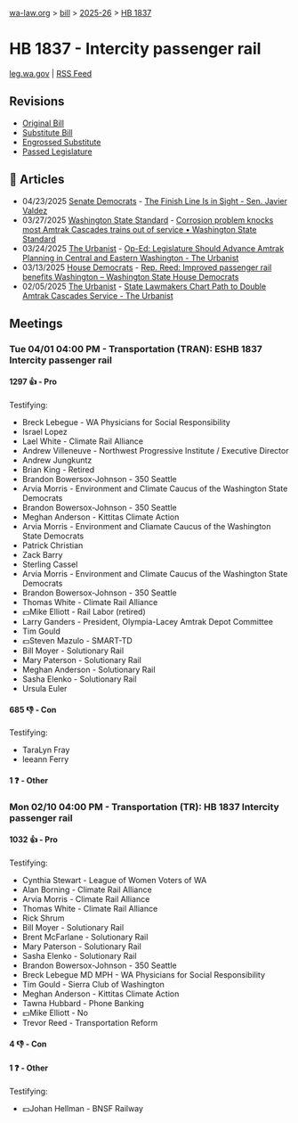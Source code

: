 [wa-law.org](/) > [bill](/bill/) > [2025-26](/bill/2025-26/) > [HB 1837](/bill/2025-26/hb/1837/)

# HB 1837 - Intercity passenger rail
[leg.wa.gov](https://app.leg.wa.gov/billsummary?BillNumber=1837&Year=2025&Initiative=false) | [RSS Feed](./rss.xml)

## Revisions
* [Original Bill](1/)
* [Substitute Bill](S/)
* [Engrossed Substitute](S.E/)
* [Passed Legislature](S.PL/)

## 📰 Articles
* 04/23/2025 [Senate Democrats](/org/senate_democrats/) - [The Finish Line Is in Sight - Sen. Javier Valdez](https://senatedemocrats.wa.gov/valdez/2025/04/23/the-finish-line-is-in-sight/#:~:text=House%20Bill%201837)
* 03/27/2025 [Washington State Standard](/org/washington_state_standard/) - [Corrosion problem knocks most Amtrak Cascades trains out of service • Washington State Standard](https://washingtonstatestandard.com/2025/03/27/corrosion-problem-knocks-most-amtrak-cascades-trains-out-of-service/#:~:text=House%20Bill%201837)
* 03/24/2025 [The Urbanist](/org/the_urbanist/) - [Op-Ed: Legislature Should Advance Amtrak Planning in Central and Eastern Washington - The Urbanist](https://www.theurbanist.org/2025/03/24/op-ed-advance-amtrak-planning-in-central-eastern-washington/#:~:text=House%20Bill%201837)
* 03/13/2025 [House Democrats](/org/house_democrats/) - [Rep. Reed: Improved passenger rail benefits Washington – Washington State House Democrats](https://housedemocrats.wa.gov/blog/2025/03/13/rep-reed-improved-passenger-rail-benefits-washington/#:~:text=HB%201837)
* 02/05/2025 [The Urbanist](/org/the_urbanist/) - [State Lawmakers Chart Path to Double Amtrak Cascades Service - The Urbanist](https://www.theurbanist.org/2025/02/05/lawmakers-path-to-double-amtrak-cascades-service/#:~:text=House%20Bill%201837)

## Meetings
### Tue 04/01 04:00 PM - Transportation (TRAN): ESHB 1837 Intercity passenger rail
#### 1297 👍 - Pro
Testifying:
* Breck Lebegue - WA Physicians for Social Responsibility
* Israel Lopez
* Lael White - Climate Rail Alliance
* Andrew Villeneuve - Northwest Progressive Institute / Executive Director
* Andrew Jungkuntz
* Brian King - Retired
* Brandon Bowersox-Johnson - 350 Seattle
* Arvia Morris - Environment and Climate Caucus of the Washington State Democrats
* Brandon Bowersox-Johnson - 350 Seattle
* Meghan Anderson - Kittitas Climate Action
* Arvia Morris - Environment and Cliamate Caucus of the Washington State Democrats
* Patrick Christian
* Zack Barry
* Sterling Cassel
* Arvia Morris - Environment and Climate Caucus of the Washington State Democrats
* Brandon Bowersox-Johnson - 350 Seattle
* Thomas White - Climate Rail Alliance
* 💵Mike Elliott - Rail Labor (retired)
* Larry Ganders - President, Olympia-Lacey Amtrak Depot Committee
* Tim Gould
* 💵Steven Mazulo - SMART-TD
* Bill Moyer - Solutionary Rail
* Mary Paterson - Solutionary Rail
* Meghan Anderson - Solutionary Rail
* Sasha Elenko - Solutionary Rail
* Ursula Euler

#### 685 👎 - Con
Testifying:
* TaraLyn Fray
* leeann Ferry

#### 1 ❓ - Other

### Mon 02/10 04:00 PM - Transportation (TR): HB 1837 Intercity passenger rail
#### 1032 👍 - Pro
Testifying:
* Cynthia Stewart - League of Women Voters of WA
* Alan Borning - Climate Rail Alliance
* Arvia Morris - Climate Rail Alliance
* Thomas White - Climate Rail Alliance
* Rick Shrum
* Bill Moyer - Solutionary Rail
* Brent McFarlane - Solutionary Rail
* Mary Paterson - Solutionary Rail
* Sasha Elenko - Solutionary Rail
* Brandon Bowersox-Johnson - 350 Seattle
* Breck Lebegue MD MPH - WA Physicians for Social Responsibility
* Tim Gould - Sierra Club of Washington
* Meghan Anderson - Kittitas Climate Action
* Tawna Hubbard - Phone Banking
* 💵Mike Elliott - No
* Trevor Reed - Transportation Reform

#### 4 👎 - Con

#### 1 ❓ - Other
Testifying:
* 💵Johan Hellman - BNSF Railway
